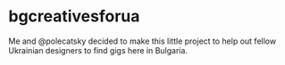 # bgcreativesforua

Me and @polecatsky decided to make this little project to help out fellow Ukrainian designers to find gigs here in Bulgaria.
